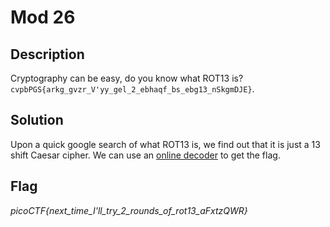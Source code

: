 # Mod 26

## Description

Cryptography can be easy, do you know what ROT13 is? `cvpbPGS{arkg_gvzr_V'yy_gel_2_ebhaqf_bs_ebg13_nSkgmDJE}`.

## Solution

Upon a quick google search of what ROT13 is, we find out that it is just a 13 shift Caesar cipher. We can use an [online decoder](https://www.dcode.fr/rot-13-cipher) to get the flag.

## Flag

*picoCTF{next_time_I'll_try_2_rounds_of_rot13_aFxtzQWR}*
